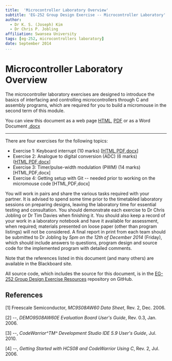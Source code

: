 ```yaml
---
title:  'Microcontroller Laboratory Overview'
subtitle: 'EG-252 Group Design Exercise -- Microcontroller Laboratory'
author:
  - Dr K. S. (Joseph) Kim
  - Dr Chris P. Jobling
affiliation: Swansea University
tags: [eg-252, microcontrollers laboratory]
date: September 2014
...
```


# Microcontroller Laboratory Overview

The microcontroller laboratory exercises are designed to introduce the basics of
interfacing and controlling microcontrollers through C and assembly programs,
which are required for you to build a micromouse in the second term of this
module.

You can view this document as a web page [HTML](overview.html), [PDF](overview.pdf) or as
a Word Document [.docx](overview.docx)

-----

There are four exercises for the following topics:

- Exercise 1: Keyboard interrupt (10 marks) [[HTML](Exercise2/exercise2.html),[PDF](Exercise2/exercise2.pdf),[docx](Exercise2/exercise2.html)]
- Exercise 2: Analogue to digital conversion (ADC) (6 marks) ([HTML](Exercise3/exercise3.html),[PDF](Exercise3/exercise3.pdf),[docx](Exercise3/exercise3.docx)]
- Exercise 3: Timer/pulse-width modulation (PWM) (14 marks) [HTML,PDF,docx]
- Exercise 4: Getting setup with Git -- needed prior to working on the micromouse code [HTML,PDF,docx]

You will work in pairs and share the various tasks required with your partner.
It is advised to spend some time prior to the timetabled laboratory sessions on
preparing designs, leaving the laboratory time for essential testing and
consultation. You should demonstrate each exercise to Dr Chris Jobling or Dr Tim
Davies when finishing it. You should also keep a record of your work in a
laboratory notebook and have it available for assessment, when required;
materials presented on loose paper (other than program listings) will not be
considered. A final report in print from each team should be submitted to Dr
Jobling by _5pm on the 12th of December 2014_ (Friday), which should include
answers to questions, program design and source code for the implemented program
with detailed comments. 

Note that the references listed in this document (and many others) are available
in the Blackboard site.

All source code, which includes the source for this document, is in the [EG-252
Group Design Exercise Resources](https://github.com/cpjobling/EG-252-Resources) repository on GitHub.

## References

[1] Freescale Semiconductor, _MC9S08AW60 Data Sheet_, Rev. 2, Dec. 2006.

[2] --, _DEMO9S08AW60E Evaluation Board User's Guide_, Rev. 0.3, Jan.
2006.

[3] --, _CodeWarrior^TM^ Development Studio IDE 5.9 User's Guide_, Jul. 2010.

[4] --, _Getting Started with HCS08 and CodeWarrior Using C_, Rev. 2, Jul.
2006.

